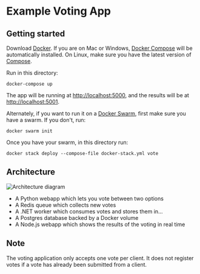 # Example Voting App

## Getting started

Download [Docker](https://www.docker.com/products/overview). If you are on Mac or Windows, [Docker Compose](https://docs.docker.com/compose) will be automatically installed. On Linux, make sure you have the latest version of [Compose](https://docs.docker.com/compose/install/).

Run in this directory:

```
docker-compose up
```

The app will be running at [http://localhost:5000](http://localhost:5000), and the results will be at [http://localhost:5001](http://localhost:5001).

Alternately, if you want to run it on a [Docker Swarm](https://docs.docker.com/engine/swarm/), first make sure you have a swarm. If you don't, run:

```
docker swarm init
```

Once you have your swarm, in this directory run:

```
docker stack deploy --compose-file docker-stack.yml vote
```

## Architecture

![Architecture diagram](architecture.png)

- A Python webapp which lets you vote between two options
- A Redis queue which collects new votes
- A .NET worker which consumes votes and stores them in…
- A Postgres database backed by a Docker volume
- A Node.js webapp which shows the results of the voting in real time

## Note

The voting application only accepts one vote per client. It does not register votes if a vote has already been submitted from a client.
